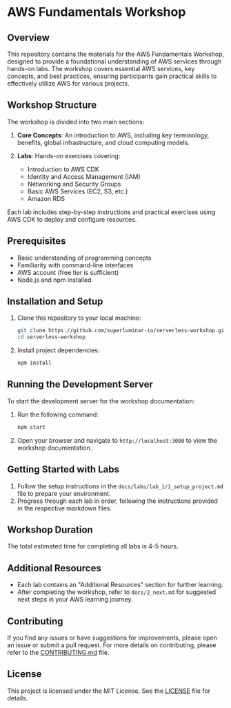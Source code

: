 # AWS Fundamentals Workshop

## Overview

This repository contains the materials for the AWS Fundamentals Workshop, designed to provide a foundational understanding of AWS services through hands-on labs. The workshop covers essential AWS services, key concepts, and best practices, ensuring participants gain practical skills to effectively utilize AWS for various projects.

## Workshop Structure

The workshop is divided into two main sections:

1. **Core Concepts**: An introduction to AWS, including key terminology, benefits, global infrastructure, and cloud computing models.

2. **Labs**: Hands-on exercises covering:
   - Introduction to AWS CDK
   - Identity and Access Management (IAM)
   - Networking and Security Groups
   - Basic AWS Services (EC2, S3, etc.)
   - Amazon RDS

Each lab includes step-by-step instructions and practical exercises using AWS CDK to deploy and configure resources.

## Prerequisites

- Basic understanding of programming concepts
- Familiarity with command-line interfaces
- AWS account (free tier is sufficient)
- Node.js and npm installed

## Installation and Setup

1. Clone this repository to your local machine:

   ```sh
   git clone https://github.com/superluminar-io/serverless-workshop.git
   cd serverless-workshop
   ```

2. Install project dependencies:

   ```sh
   npm install
   ```

## Running the Development Server

To start the development server for the workshop documentation:

1. Run the following command:

   ```sh
   npm start
   ```

2. Open your browser and navigate to `http://localhost:3000` to view the workshop documentation.

## Getting Started with Labs

1. Follow the setup instructions in the `docs/labs/lab_1/1_setup_project.md` file to prepare your environment.
2. Progress through each lab in order, following the instructions provided in the respective markdown files.

## Workshop Duration

The total estimated time for completing all labs is 4-5 hours.

## Additional Resources

- Each lab contains an "Additional Resources" section for further learning.
- After completing the workshop, refer to `docs/2_next.md` for suggested next steps in your AWS learning journey.

## Contributing

If you find any issues or have suggestions for improvements, please open an issue or submit a pull request. For more details on contributing, please refer to the [CONTRIBUTING.md](CONTRIBUTING.md) file.

## License

This project is licensed under the MIT License. See the [LICENSE](LICENSE) file for details.

